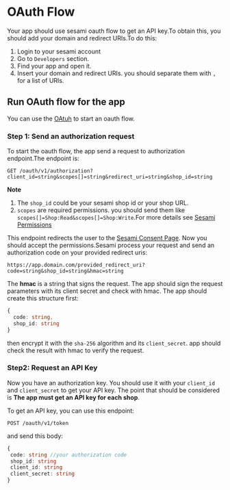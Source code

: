 # OAuth Flow

Your app should use sesami oauth flow to get an API key.To obtain this, you should add your domain and redirect URIs.To do this:
1. Login to your sesami account
2. Go to `Developers` section.
3. Find your app and open it.
4. Insert your domain and redirect URIs. you should separate them with `,` for a list of URIs.

## Run OAuth flow for the app
You can use the [OAtuh](https://api.sesami.dev/swagger) to start an oauth flow.

### Step 1: Send an authorization request
To start the oauth flow, the app send a request to authorization endpoint.The endpoint is:
```HTTPS
GET /oauth/v1/authorization?client_id=string&scopes[]=string&redirect_uri=string&shop_id=string
```
**Note**
1. The `shop_id` could be your sesami shop id or your shop URL.
2. `scopes` are required permissions. you should send them like ```scopes[]=Shop:Read&scopes[]=Shop:Write```.For more details see [Sesami Permissions](https://api.sesami.dev)

This endpoint redirects the user to the [Sesami Consent Page](https://admin.sesami.dev/app-permissions).
Now you should accept the permissions.Sesami process your request and send an authorization code on your provided redirect uris:

```https://app.domain.com/provided_redirect_uri?code=string&shop_id=string&hmac=string```

The **hmac** is a string that signs the request. The app should sign the request parameters with its client secret and check with hmac.
The app should create this structure first:
``` typescript
{
  code: string,
  shop_id: string
}
```
then encrypt it with the `sha-256` algorithm and its `client_secret`. app should check the result with hmac to verify the request.

### Step2: Request an API Key
Now you have an authorization key. You should use it with your `client_id` and `client_secret` to get your API key.
The point that should be considered is **The app must get an API key for each shop**.

To get an API key, you can use this endpoint:

```POST /oauth/v1/token```

and send this body:
``` typescript
{
 code: string //your authorization code
 shop_id: string
 client_id: string
 client_secret: string
}
```




